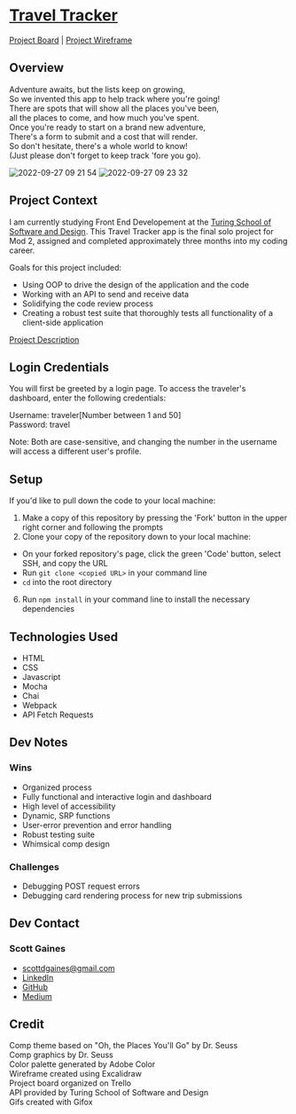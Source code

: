 # [Travel Tracker](https://scottdgaines.github.io/travel-tracker/)

[Project Board](https://trello.com/b/s2y8nm41/travel-tracker) | [Project Wireframe](https://excalidraw.com/)

## Overview
Adventure awaits, but the lists keep on growing,<br>
So we invented this app to help track where you're going!<br>
There are spots that will show all the places you've been,<br>
all the places to come, and how much you've spent.<br>
Once you're ready to start on a brand new adventure,<br>
There's a form to submit and a cost that will render.<br>
So don't hesitate, there's a whole world to know!<br>
(Just please don't forget to keep track 'fore you go).

![2022-09-27 09 21 54](https://user-images.githubusercontent.com/103966650/192568417-5fbf85d0-097d-426a-9768-b2ae27c1009b.gif)
![2022-09-27 09 23 32](https://user-images.githubusercontent.com/103966650/192568438-40bf78dd-1d29-4392-abbe-0373510b16f8.gif)

## Project Context
I am currently studying Front End Developement at the [Turing School of Software and Design](https://frontend.turing.edu/). This Travel Tracker app is the final solo project for Mod 2, assigned and completed approximately three months into my coding career.

Goals for this project included:
- Using OOP to drive the design of the application and the code
- Working with an API to send and receive data
- Solidifying the code review process
- Creating a robust test suite that thoroughly tests all functionality of a client-side application

[Project Description](https://frontend.turing.edu/projects/travel-tracker.html)

## Login Credentials
You will first be greeted by a login page. To access the traveler's dashboard, enter the following credentials:

Username: traveler[Number between 1 and 50]<br>
Password: travel

Note: Both are case-sensitive, and changing the number in the username will access a different user's profile.

## Setup
If you'd like to pull down the code to your local machine:

1. Make a copy of this repository by pressing the 'Fork' button in the upper right corner and following the prompts
2. Clone your copy of the repository down to your local machine:
  - On your forked repository's page, click the green 'Code' button, select SSH, and copy the URL
  - Run `git clone <copied URL>` in your command line
  - `cd` into the root directory
6. Run `npm install` in your command line to install the necessary dependencies

## Technologies Used
- HTML
- CSS
- Javascript
- Mocha
- Chai
- Webpack
- API Fetch Requests

## Dev Notes
### Wins
- Organized process
- Fully functional and interactive login and dashboard
- High level of accessibility
- Dynamic, SRP functions
- User-error prevention and error handling
- Robust testing suite
- Whimsical comp design

### Challenges
- Debugging POST request errors
- Debugging card rendering process for new trip submissions

## Dev Contact
### Scott Gaines<br>
- scottdgaines@gmail.com<br>
- [LinkedIn](https://www.linkedin.com/in/scottdgaines-fe/)<br>
- [GitHub](https://github.com/scottdgaines)<br>
- [Medium](https://medium.com/@scottdgaines)


## Credit
Comp theme based on "Oh, the Places You'll Go" by Dr. Seuss<br>
Comp graphics by Dr. Seuss<br>
Color palette generated by Adobe Color<br>
Wireframe created using Excalidraw<br>
Project board organized on Trello<br>
API provided by Turing School of Software and Design<br>
Gifs created with Gifox
